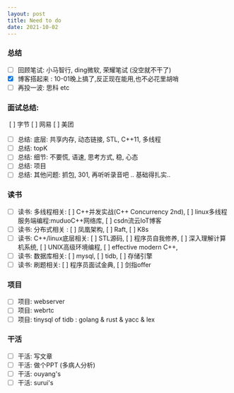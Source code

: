 ```yaml
---
layout: post
title: Need to do 
date: 2021-10-02
---
```


### 总结

- [ ] 回顾笔试: 小马智行, ding微软, 荣耀笔试 (没空就不干了)
- [x] 博客搭起来 : 10-01晚上搞了,反正现在能用,也不必花里胡哨
- [ ] 再投一波: 思科 etc

### 面试总结:  

​		[ ] 字节 [ ] 网易 [ ] 美团

- [ ] 总结: 底层: 共享内存, 动态链接, STL, C++11, 多线程
- [ ] 总结: topK
- [ ] 总结: 细节: 不要慌, 语速, 思考方式, 稳, 心态
- [ ] 总结: 项目
- [ ] 总结: 其他问题: 抓包, 301, 再听听录音吧 .. 基础得扎实..

### 读书

- [ ] 读书: 多线程相关: [ ] C++并发实战(C++ Concurrency 2nd),  [ ] linux多线程服务端编程:muduoC++网络库, [ ] csdn流云IoT博客
- [ ] 读书: 分布式相关 : [ ] 凤凰架构, [ ] Raft, [ ] K8s
- [ ] 读书: C++/linux底层相关:  [ ] STL源码,  [ ] 程序员自我修养,  [ ] 深入理解计算机系统,  [ ] UNIX高级环境编程,  [ ] effective modern C++, 
- [ ] 读书: 数据库相关:  [ ] mysql,  [ ] tidb,  [ ] 存储引擎
- [ ] 读书: 刷题相关:  [ ] 程序员面试金典,  [ ] 剑指offer

### 项目

- [ ] 项目: webserver
- [ ] 项目: webrtc
- [ ] 项目: tinysql of tidb : golang & rust & yacc & lex

### 干活

- [ ] 干活: 写文章
- [ ] 干活: 做个PPT (多病人分析)
- [ ] 干活: ouyang's
- [ ] 干活: surui's
